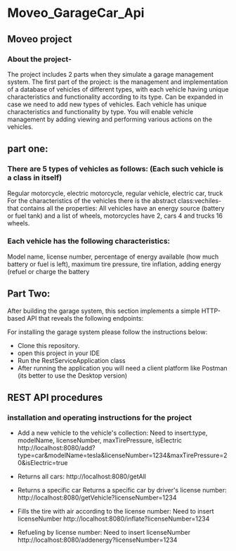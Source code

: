 # Moveo_GarageCar_Api
## Moveo project

### About the project-
The project includes 2 parts when they simulate a garage management system.
The first part of the project:
is the management and implementation of a database of vehicles of different types, 
with each vehicle having unique characteristics and functionality according to its type.
Can be expanded in case we need to add new types of vehicles.
Each vehicle has unique characteristics and functionality by type.
You will enable vehicle management by adding viewing and performing various actions on the vehicles.

## part one:
### There are 5 types of vehicles as follows: (Each such vehicle is a class in itself)
Regular motorcycle, electric motorcycle, regular vehicle, electric car, truck
For the characteristics of the vehicles there is the abstract class:vechiles-
that contains all the properties:
All vehicles have an energy source (battery or fuel tank) and a list of wheels, motorcycles have 2, cars 4 and trucks 16 wheels.

### Each vehicle has the following characteristics:
Model name, license number, percentage of energy available (how much battery or fuel is left), maximum tire pressure, tire inflation, adding energy (refuel or charge the battery

## Part Two:
After building the garage system, this section implements a simple HTTP-based API that reveals the following endpoints:

For installing the garage system please follow the instructions below:

- Clone this repository.
- open this project in your IDE
- Run the RestServiceApplication class
- After running the application you will need a client platform like Postman (its better to use the Desktop version)

## REST API procedures 
### installation and operating instructions for the project

- Add a new vehicle to the vehicle's collection:
Need to insert:type, modelName, licenseNumber, maxTirePressure, isElectric
http://localhost:8080/add?type=car&modelName=tesla&licenseNumber=1234&maxTirePressure=20&isElectric=true

- Returns all cars:
http://localhost:8080/getAll

- Returns a specific car Returns a specific car by driver's license number:
http://localhost:8080/getVehicle?licenseNumber=1234

- Fills the tire with air according to the license number:
 Need to insert licenseNumber
http://localhost:8080/inflate?licenseNumber=1234

- Refueling by license number:
Need to insert licenseNumber
http://localhost:8080/addenergy?licenseNumber=1234
